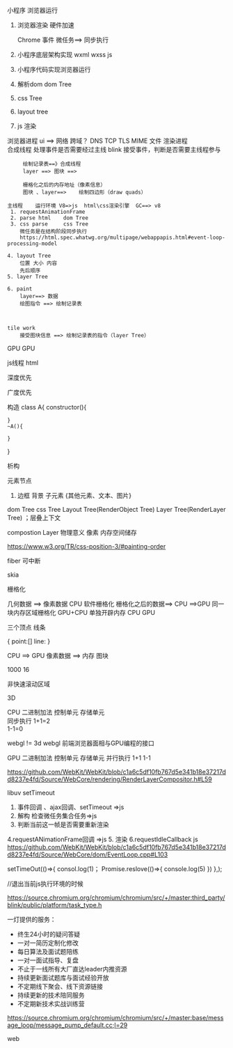 小程序 浏览器运行

1. 浏览器渲染  硬件加速

    Chrome 事件 微任务==> 同步执行

2. 小程序底层架构实现 wxml wxss js


3. 小程序代码实现浏览器运行




1. 解析dom  dom Tree
2. css Tree 
3. layout tree
4. js
渲染



浏览器进程
    ui  ==>
    网络    跨域？ DNS TCP TLS MIME
    文件 
渲染进程  
    合成线程  处理事件是否需要经过主线  blink
        接受事件，判断是否需要主线程参与


         绘制记录表==》合成线程
         layer ==> 图块 ==>

         栅格化之后的内存地址（像素信息）
         图块 、layer==>    绘制四边形（draw quads）

    主线程    运行环境 V8=>js  html\css渲染引擎  GC==> v8 
     1. requestAnimationFrame
     2. parse html    dom Tree 
     3. css parse     css Tree
        微任务是在结构阶段同步执行
        https://html.spec.whatwg.org/multipage/webappapis.html#event-loop-processing-model
    
    4. layout Tree 
        位置 大小 内容
        先后顺序
    5. layer Tree

    6. paint 
        layer==> 数据 
        绘图指令 ==> 绘制记录表 

    
        
    tile work
        接受图块信息 ==> 绘制记录表的指令（layer Tree）

GPU 
    GPU



js线程  html

深度优先 

广度优先 

构造 
class A{
    constructor(){

    }
    ~A(){

    }
}

析构 


元素节点
1. 边框 背景  子元素 {其他元素、文本、图片}

dom Tree 
css Tree 
Layout Tree(RenderObject Tree)
Layer  Tree(RenderLayer Tree) ；层叠上下文

compostion Layer 物理意义 像素 内存空间储存




https://www.w3.org/TR/css-position-3/#painting-order





fiber 可中断

skia

栅格化 

几何数据 ==> 像素数据
CPU  软件栅格化 栅格化之后的数据==> CPU ==>GPU  同一块内存区域栅格化
GPU+CPU   单独开辟内存 CPU   GPU   


三个顶点 线条

{
    point:[]
    line:
}

CPU ==> 
GPU 像素数据 ==> 内存 图块

1000
16

非快速滚动区域 


3D 


CPU  二进制加法  控制单元   存储单元  
同步执行
1+1=2  
1-1=0  





webgl != 3d 
webgl  前端浏览器面相与GPU编程的接口

GPU  二进制加法  控制单元   存储单元 
并行执行 
1+1
1-1

https://github.com/WebKit/WebKit/blob/c1a6c5df10fb767d5e341b18e37217dd8237e4fd/Source/WebCore/rendering/RenderLayerCompositor.h#L59


libuv   setTimeout
1.  事件回调 、ajax回调、setTimeout   =>js
2. 解构 检查微任务集合任务=>js
3. 判断当前这一帧是否需要重新渲染  

4.requestANimationFrame回调 =>js
5. 渲染 
6.requestIdleCallback  js
https://github.com/WebKit/WebKit/blob/c1a6c5df10fb767d5e341b18e37217dd8237e4fd/Source/WebCore/dom/EventLoop.cpp#L103




 setTimeOut(()=>{
     consol.log(1)；
     Promise.reslove(()=>{
         console.log(5)
     })
 },);

 //退出当前js执行环境的时候 


https://source.chromium.org/chromium/chromium/src/+/master:third_party/blink/public/platform/task_type.h

一灯提供的服务：

- 终生24小时的疑问答疑
- 一对一简历定制化修改
- 每日算法及面试题陪练
- 一对一面试指导、复盘
- 不止于一线所有大厂直达leader内推资源
- 持续更新面试题库与面试经验开放
- 不定期线下聚会、线下资源链接
- 持续更新的技术陪同服务
- 不定期新技术实战训练营

https://source.chromium.org/chromium/chromium/src/+/master:base/message_loop/message_pump_default.cc;l=29

web 